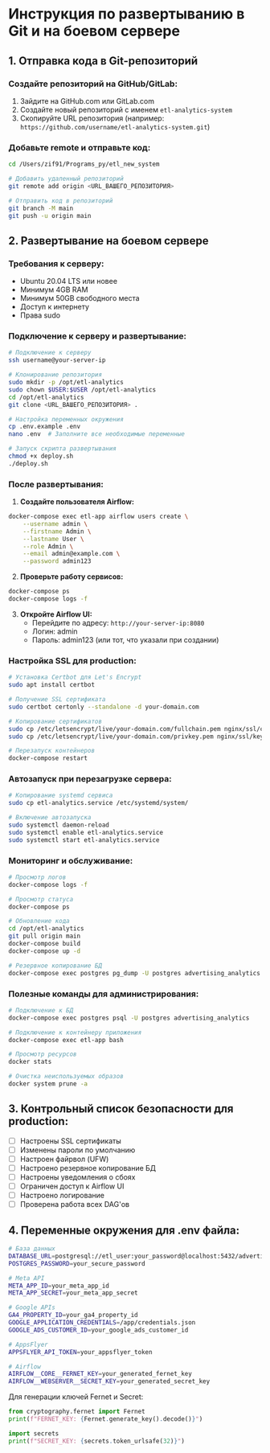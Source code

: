 # Инструкция по развертыванию в Git и на боевом сервере

## 1. Отправка кода в Git-репозиторий

### Создайте репозиторий на GitHub/GitLab:

1. Зайдите на GitHub.com или GitLab.com
2. Создайте новый репозиторий с именем `etl-analytics-system`
3. Скопируйте URL репозитория (например: `https://github.com/username/etl-analytics-system.git`)

### Добавьте remote и отправьте код:

```bash
cd /Users/zif91/Programs_py/etl_new_system

# Добавить удаленный репозиторий
git remote add origin <URL_ВАШЕГО_РЕПОЗИТОРИЯ>

# Отправить код в репозиторий
git branch -M main
git push -u origin main
```

## 2. Развертывание на боевом сервере

### Требования к серверу:

- Ubuntu 20.04 LTS или новее
- Минимум 4GB RAM
- Минимум 50GB свободного места
- Доступ к интернету
- Права sudo

### Подключение к серверу и развертывание:

```bash
# Подключение к серверу
ssh username@your-server-ip

# Клонирование репозитория
sudo mkdir -p /opt/etl-analytics
sudo chown $USER:$USER /opt/etl-analytics
cd /opt/etl-analytics
git clone <URL_ВАШЕГО_РЕПОЗИТОРИЯ> .

# Настройка переменных окружения
cp .env.example .env
nano .env  # Заполните все необходимые переменные

# Запуск скрипта развертывания
chmod +x deploy.sh
./deploy.sh
```

### После развертывания:

1. **Создайте пользователя Airflow:**

```bash
docker-compose exec etl-app airflow users create \
    --username admin \
    --firstname Admin \
    --lastname User \
    --role Admin \
    --email admin@example.com \
    --password admin123
```

2. **Проверьте работу сервисов:**

```bash
docker-compose ps
docker-compose logs -f
```

3. **Откройте Airflow UI:**
   - Перейдите по адресу: `http://your-server-ip:8080`
   - Логин: admin
   - Пароль: admin123 (или тот, что указали при создании)

### Настройка SSL для production:

```bash
# Установка Certbot для Let's Encrypt
sudo apt install certbot

# Получение SSL сертификата
sudo certbot certonly --standalone -d your-domain.com

# Копирование сертификатов
sudo cp /etc/letsencrypt/live/your-domain.com/fullchain.pem nginx/ssl/cert.pem
sudo cp /etc/letsencrypt/live/your-domain.com/privkey.pem nginx/ssl/key.pem

# Перезапуск контейнеров
docker-compose restart
```

### Автозапуск при перезагрузке сервера:

```bash
# Копирование systemd сервиса
sudo cp etl-analytics.service /etc/systemd/system/

# Включение автозапуска
sudo systemctl daemon-reload
sudo systemctl enable etl-analytics.service
sudo systemctl start etl-analytics.service
```

### Мониторинг и обслуживание:

```bash
# Просмотр логов
docker-compose logs -f

# Просмотр статуса
docker-compose ps

# Обновление кода
cd /opt/etl-analytics
git pull origin main
docker-compose build
docker-compose up -d

# Резервное копирование БД
docker-compose exec postgres pg_dump -U postgres advertising_analytics > backup_$(date +%Y%m%d_%H%M%S).sql
```

### Полезные команды для администрирования:

```bash
# Подключение к БД
docker-compose exec postgres psql -U postgres advertising_analytics

# Подключение к контейнеру приложения
docker-compose exec etl-app bash

# Просмотр ресурсов
docker stats

# Очистка неиспользуемых образов
docker system prune -a
```

## 3. Контрольный список безопасности для production:

- [ ] Настроены SSL сертификаты
- [ ] Изменены пароли по умолчанию
- [ ] Настроен файрвол (UFW)
- [ ] Настроено резервное копирование БД
- [ ] Настроены уведомления о сбоях
- [ ] Ограничен доступ к Airflow UI
- [ ] Настроено логирование
- [ ] Проверена работа всех DAG'ов

## 4. Переменные окружения для .env файла:

```bash
# База данных
DATABASE_URL=postgresql://etl_user:your_password@localhost:5432/advertising_analytics
POSTGRES_PASSWORD=your_secure_password

# Meta API
META_APP_ID=your_meta_app_id
META_APP_SECRET=your_meta_app_secret

# Google APIs
GA4_PROPERTY_ID=your_ga4_property_id
GOOGLE_APPLICATION_CREDENTIALS=/app/credentials.json
GOOGLE_ADS_CUSTOMER_ID=your_google_ads_customer_id

# AppsFlyer
APPSFLYER_API_TOKEN=your_appsflyer_token

# Airflow
AIRFLOW__CORE__FERNET_KEY=your_generated_fernet_key
AIRFLOW__WEBSERVER__SECRET_KEY=your_generated_secret_key
```

Для генерации ключей Fernet и Secret:

```python
from cryptography.fernet import Fernet
print(f"FERNET_KEY: {Fernet.generate_key().decode()}")

import secrets
print(f"SECRET_KEY: {secrets.token_urlsafe(32)}")
```
